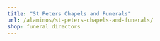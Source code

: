 ```yaml
---
title: "St Peters Chapels and Funerals"
url: /alaminos/st-peters-chapels-and-funerals/
shop: funeral directors
---
```

